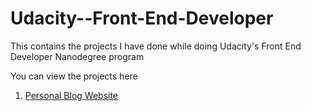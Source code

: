 # Udacity--Front-End-Developer

This contains the projects I have done while doing Udacity's Front End Developer Nanodegree program

You can view the projects here
1) [Personal Blog Website](https://agitated-bohr-1157a0.netlify.app/)
